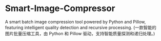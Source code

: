 # Smart-Image-Compressor
A smart batch image compression tool powered by Python and Pillow, featuring intelligent quality detection and recursive processing. (一款智能的图片批量压缩工具，由 Python 和 Pillow 驱动，支持智能质量探测和递归处理。)
